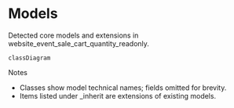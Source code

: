 # Models

Detected core models and extensions in website_event_sale_cart_quantity_readonly.

```mermaid
classDiagram
```

Notes
- Classes show model technical names; fields omitted for brevity.
- Items listed under _inherit are extensions of existing models.
